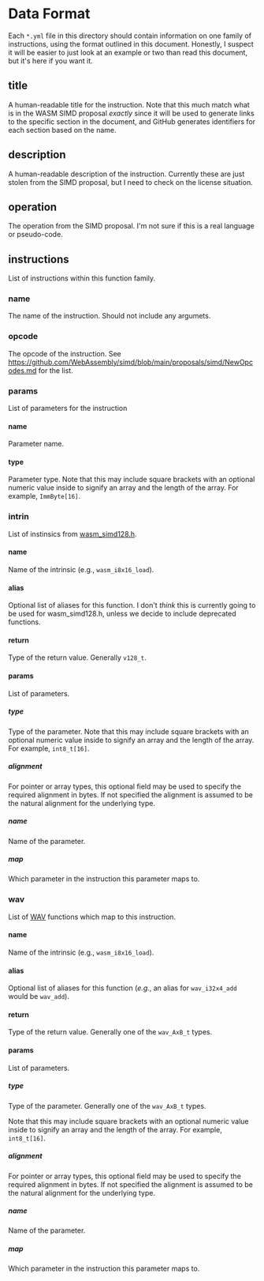 # Data Format

Each `*.yml` file in this directory should contain information on one
family of instructions, using the format outlined in this document.
Honestly, I suspect it will be easier to just look at an example or two
than read this document, but it's here if you want it.

## title

A human-readable title for the instruction.  Note that this much match
what is in the WASM SIMD proposal *exactly* since it will be used to
generate links to the specific section in the document, and GitHub
generates identifiers for each section based on the name.

## description

A human-readable description of the instruction.  Currently these are
just stolen from the SIMD proposal, but I need to check on the license
situation.

## operation

The operation from the SIMD proposal.  I'm not sure if this is a real
language or pseudo-code.

## instructions

List of instructions within this function family.

### name

The name of the instruction.  Should not include any argumets.

### opcode

The opcode of the instruction.  See
https://github.com/WebAssembly/simd/blob/main/proposals/simd/NewOpcodes.md
for the list.

### params

List of parameters for the instruction

#### name

Parameter name.

#### type

Parameter type.  Note that this may include square brackets with an
optional numeric value inside to signify an array and the length of the
array. For example, `ImmByte[16]`.

### intrin

List of instinsics from [wasm_simd128.h](https://github.com/llvm/llvm-project/blob/main/clang/lib/Headers/wasm_simd128.h).

#### name

Name of the intrinsic (e.g., `wasm_i8x16_load`).

#### alias

Optional list of aliases for this function.  I don't *think* this is
currently going to be used for wasm_simd128.h, unless we decide to
include deprecated functions.

#### return

Type of the return value.  Generally `v128_t`.

#### params

List of parameters.

##### type

Type of the parameter.  Note that this may include square brackets with
an optional numeric value inside to signify an array and the length of
the array. For example, `int8_t[16]`.

##### alignment

For pointer or array types, this optional field may be used to specify
the required alignment in bytes.  If not specified the alignment is
assumed to be the natural alignment for the underlying type.

##### name

Name of the parameter.

##### map

Which parameter in the instruction this parameter maps to.

### wav

List of [WAV](https://github.com/nemequ/wav/blob/main/wav.h) functions
which map to this instruction.

#### name

Name of the intrinsic (e.g., `wasm_i8x16_load`).

#### alias

Optional list of aliases for this function (*e.g.*, an alias for
`wav_i32x4_add` would be `wav_add`).

#### return

Type of the return value.  Generally one of the `wav_AxB_t` types.

#### params

List of parameters.

##### type

Type of the parameter.  Generally one of the `wav_AxB_t` types.

Note that this may include square brackets with an optional numeric
value inside to signify an array and the length of the array. For
example, `int8_t[16]`.

##### alignment

For pointer or array types, this optional field may be used to specify
the required alignment in bytes.  If not specified the alignment is
assumed to be the natural alignment for the underlying type.

##### name

Name of the parameter.

##### map

Which parameter in the instruction this parameter maps to.
